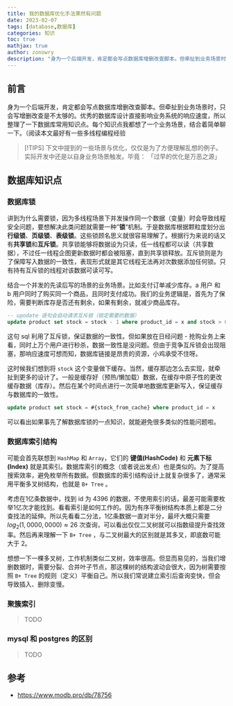 ```yaml
---
title: 我的数据库优化手法果然有问题
date: 2023-02-07
tags: [database,数据库]
categories: 知识
toc: true
mathjax: true
author: zonowry
description: "身为一个后端开发，肯定都会写点数据库增删改查脚本。但牵扯到业务场景时，只会写增删改查是不太够的。优秀的数据库设计直接影响业务系统的响应速度，所以整理了一下数据库常用知识点。每个知识点我都想了一个业务场景，结合着简单聊一下。（阅读本文最好有一些多线程编程经验"
---
```


## 前言
 
 身为一个后端开发，肯定都会写点数据库增删改查脚本。但牵扯到业务场景时，只会写增删改查是不太够的。优秀的数据库设计直接影响业务系统的响应速度，所以整理了一下数据库常用知识点。每个知识点我都想了一个业务场景，结合着简单聊一下。（阅读本文最好有一些多线程编程经验
 
>[!TIPS]
>下文中提到的一些场景与优化，仅仅是为了方便理解乱想的例子。实际开发中还是以自身业务场景触发。毕竟：
>「过早的优化是万恶之源」
>


## 数据库知识点


### 数据库锁

讲到为什么需要锁，因为多线程场景下并发操作同一个数据（变量）时会导致线程安全问题，要想解决此类问题就需要一种”**锁**“机制。于是数据库根据颗粒度划分出**行级锁**、**页级锁**、**表级锁**。这些锁顾名思义就很容易理解了。根据行为来说的话又有**共享锁**和**互斥锁**。共享锁能够将数据设为只读，任一线程都可以读（共享数据），不过任一线程企图更新数据时都会被阻塞，直到共享锁释放。互斥锁则是为了保障写入数据的一致性，表现形式就是其它线程无法再对次数据添加任何锁。只有持有互斥锁的线程对该数据可读可写。

结合一个并发的先读后写的场景的业务场景。比如支付订单减少库存。a 用户 和 b 用户同时了购买同一个商品，且同时支付成功。我们的业务逻辑是，首先为了保险，需要判断库存是否还有剩余，如果有剩余，就减少商品库存。

```sql
-- upodate 语句会自动请求互斥锁（锁定需要的数据）
update product set stock = stock - 1 where product_id = x and stock > 0;
```

这句 sql 利用了互斥锁，保证数据的一致性。但如果放在日经问题 - 抢购业务上来看，同时上万个用户进行秒杀，数据一致性是没问题。但由于竞争互斥锁会出现阻塞，那响应速度可想而知，数据库链接是昂贵的资源，小鸡承受不住呀。

这时候我们想到将 `stock` 这个变量做下缓存。当然，缓存那边怎么去实现，就牵扯到更多的设计了。一般是缓存好（预热/懒加载）数据，在缓存中原子性的更改缓存数据（库存）。然后在某个时间点进行一次简单地数据库更新写入，保证缓存与数据库的一致性。

```sql
update product set stock = #{stock_from_cache} where product_id = x
```

可以看出如果事先了解数据库锁的一点知识，就能避免很多类似的性能问题啦。

### 数据库索引结构

可能会首先联想到 `HashMap` 和 `Array`，它们的 **键值(HashCode)** 和 **元素下标(Index)** 就是其索引。数据库索引的概念（或者说出发点）也是类似的。为了提高搜索效率，避免枚举所有数据。但数据库的索引结构设计上就复杂很多了，通常采用平衡多叉树结构，也就是 `B+ Tree` 。

考虑在1亿条数据中，找到 id 为 4396 的数据，不使用索引的话，最差可能需要枚举1亿次才能找到。看看索引是如何工作的。因为有序平衡树结构本质上都是二分查找法的延伸。所以先看看二分法，1亿条数据一直对半分，最坏大概只需要 $log_2(1,0000,0000) \approx 26$ 次查询，可以看出仅仅二叉树就可以指数级提升查找效率。然后再来理解一下 `B+ Tree` ，与二叉树最大的区别就是其多叉，即底数可能大于 2。

想想一下一棵多叉树，工作机制类似二叉树，效率很高。但显而易见的，当我们增删数据时，需要分裂、合并叶子节点，那这棵树的结构波动会很大，因为树需要按照 `B+ Tree` 的规则（定义）平衡自己。所以我们常说建立索引后查询变快，但会导致插入、删除变慢。


### 聚簇索引

> TODO

### mysql 和 postgres 的区别

> TODO

## 参考

- https://www.modb.pro/db/78756